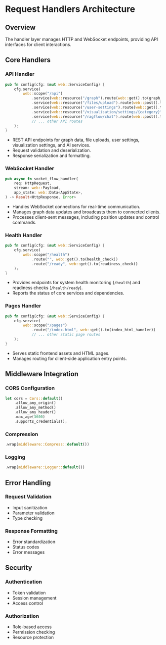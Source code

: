 # Request Handlers Architecture

## Overview
The handler layer manages HTTP and WebSocket endpoints, providing API interfaces for client interactions.

## Core Handlers

### API Handler
```rust
pub fn config(cfg: &mut web::ServiceConfig) {
    cfg.service(
        web::scope("/api")
            .service(web::resource("/graph").route(web::get().to(graph_handler)))
            .service(web::resource("/files/upload").route(web::post().to(file_upload_handler)))
            .service(web::resource("/user-settings").route(web::get().to(get_user_settings_handler)))
            .service(web::resource("/visualisation/settings/{category}").route(web::get().to(get_visualisation_settings_handler)))
            .service(web::resource("/ragflow/chat").route(web::post().to(ragflow_chat_handler)))
            // ... other API routes
    );
}
```
- REST API endpoints for graph data, file uploads, user settings, visualization settings, and AI services.
- Request validation and deserialization.
- Response serialization and formatting.

### WebSocket Handler
```rust
pub async fn socket_flow_handler(
    req: HttpRequest,
    stream: web::Payload,
    app_state: web::Data<AppState>,
) -> Result<HttpResponse, Error>
```
- Handles WebSocket connections for real-time communication.
- Manages graph data updates and broadcasts them to connected clients.
- Processes client-sent messages, including position updates and control commands.

### Health Handler
```rust
pub fn config(cfg: &mut web::ServiceConfig) {
    cfg.service(
        web::scope("/health")
            .route("", web::get().to(health_check))
            .route("/ready", web::get().to(readiness_check))
    );
}
```
- Provides endpoints for system health monitoring (`/health`) and readiness checks (`/health/ready`).
- Reports the status of core services and dependencies.

### Pages Handler
```rust
pub fn config(cfg: &mut web::ServiceConfig) {
    cfg.service(
        web::scope("/pages")
            .route("/index.html", web::get().to(index_html_handler))
            // ... other static page routes
    );
}
```
- Serves static frontend assets and HTML pages.
- Manages routing for client-side application entry points.

## Middleware Integration

### CORS Configuration
```rust
let cors = Cors::default()
    .allow_any_origin()
    .allow_any_method()
    .allow_any_header()
    .max_age(3600)
    .supports_credentials();
```

### Compression
```rust
.wrap(middleware::Compress::default())
```

### Logging
```rust
.wrap(middleware::Logger::default())
```

## Error Handling

### Request Validation
- Input sanitization
- Parameter validation
- Type checking

### Response Formatting
- Error standardization
- Status codes
- Error messages

## Security

### Authentication
- Token validation
- Session management
- Access control

### Authorization
- Role-based access
- Permission checking
- Resource protection